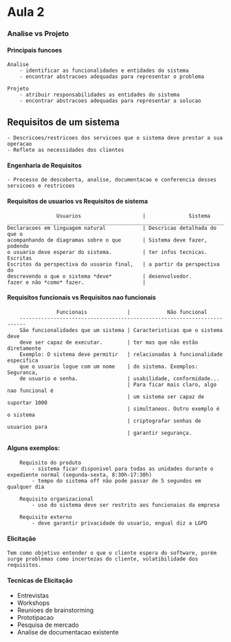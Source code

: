 # Aula 2


### Analise vs Projeto


#### Principais funcoes

	Analise
		- identificar as funcionalidades e entidades do sistema
		- encontrar abstracoes adequadas para representar o problema

	Projeto
		- atribuir responsabilidades as entidades do sistema
		- encontrar abstracoes adequadas para representar a solucao


## Requisitos de um sistema

    - Descricoes/restricoes dos servicoes que o sistema deve prestar a sua operacao
    - Reflete as necessidades dos clientes 


#### Engenharia de Requisitos

    - Processo de descoberta, analise, documentacao e conferencia desses servicoes e restricoes

####    Requisitos de usuarios vs Requisitos de sistema
                    Usuarios                    |              Sistema             
    ______________________________________________________________________________
    Declaracoes em linguagem natural            | Descricao detalhada do que o
    acompanhando de diagramas sobre o que       | Sistema deve fazer, podendo
    o usuario deve esperar do sistema.          | ter infos tecnicas. Escritas   
    Escritos da perspectiva do usuario final,   | a partir da perspectiva do
    descrevendo o que o sistema *deve*          | desenvolvedor.
    fazer e não *como* fazer.                   |




####    Requisitos funcionais vs Requisitos nao funcionais
    
```
                Funcionais             |            Não funcional
    ------------------------------------------------------------------------        
    São funcionalidades que um sistema | Caracteristicas que o sistema deve  
    deve ser capaz de executar.        | ter mas que não estão diretamente
    Exemplo: O sistema deve permitir   | relacionadas à funcionalidade especifica 
    que o usuario logue com um nome    | do sistema. Exemplos: Seguranca, 
    de usuario e senha.                | usabilidade, conformidade...
                                       | Para ficar mais claro, algo nao funcional é 
                                       | um sistema ser capaz de suportar 1000
                                       | simultaneos. Outro exemplo é o sistema 
                                       | criptografar senhas de usuarios para 
                                       | garantir segurança.
```     
     
    
    
####    Alguns exemplos:
        Requisito do produto
            - sistema ficar disponivel para todas as unidades durante o expediente normal (segunda-sexta, 8:30h-17:30h)
            - tempo do sistema off não pode passar de 5 segundos em qualquer dia

        Requisito organizacional
            - uso do sistema deve ser restrito aos funcionaios da empresa
        
        Requisito externo
            - deve garantir privacidade do usuario, engual diz a LGPD
    

#### Elicitação

    Tem como objetivo entender o que o cliente espera do software, porém
    surge problemas como incertezas do cliente, volatibilidade dos requisitos.


#### Tecnicas de Elicitação

* Entrevistas
* Workshops
* Reunioes de brainstorming
* Prototipacao
* Pesquisa de mercado
* Analise de documentacao existente
